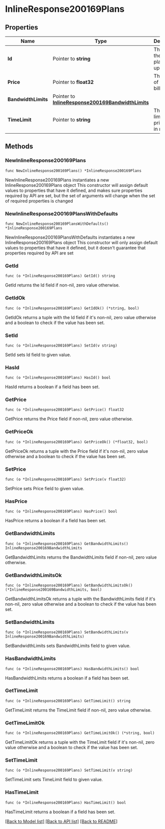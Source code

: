 # InlineResponse200169Plans

## Properties

Name | Type | Description | Notes
------------ | ------------- | ------------- | -------------
**Id** | Pointer to **string** | The id of the pricing plan to update. | [optional] 
**Price** | Pointer to **float32** | The price of the billing plan. | [optional] 
**BandwidthLimits** | Pointer to [**InlineResponse200169BandwidthLimits**](InlineResponse200169BandwidthLimits.md) |  | [optional] 
**TimeLimit** | Pointer to **string** | The time limit of the pricing plan in minutes. | [optional] 

## Methods

### NewInlineResponse200169Plans

`func NewInlineResponse200169Plans() *InlineResponse200169Plans`

NewInlineResponse200169Plans instantiates a new InlineResponse200169Plans object
This constructor will assign default values to properties that have it defined,
and makes sure properties required by API are set, but the set of arguments
will change when the set of required properties is changed

### NewInlineResponse200169PlansWithDefaults

`func NewInlineResponse200169PlansWithDefaults() *InlineResponse200169Plans`

NewInlineResponse200169PlansWithDefaults instantiates a new InlineResponse200169Plans object
This constructor will only assign default values to properties that have it defined,
but it doesn't guarantee that properties required by API are set

### GetId

`func (o *InlineResponse200169Plans) GetId() string`

GetId returns the Id field if non-nil, zero value otherwise.

### GetIdOk

`func (o *InlineResponse200169Plans) GetIdOk() (*string, bool)`

GetIdOk returns a tuple with the Id field if it's non-nil, zero value otherwise
and a boolean to check if the value has been set.

### SetId

`func (o *InlineResponse200169Plans) SetId(v string)`

SetId sets Id field to given value.

### HasId

`func (o *InlineResponse200169Plans) HasId() bool`

HasId returns a boolean if a field has been set.

### GetPrice

`func (o *InlineResponse200169Plans) GetPrice() float32`

GetPrice returns the Price field if non-nil, zero value otherwise.

### GetPriceOk

`func (o *InlineResponse200169Plans) GetPriceOk() (*float32, bool)`

GetPriceOk returns a tuple with the Price field if it's non-nil, zero value otherwise
and a boolean to check if the value has been set.

### SetPrice

`func (o *InlineResponse200169Plans) SetPrice(v float32)`

SetPrice sets Price field to given value.

### HasPrice

`func (o *InlineResponse200169Plans) HasPrice() bool`

HasPrice returns a boolean if a field has been set.

### GetBandwidthLimits

`func (o *InlineResponse200169Plans) GetBandwidthLimits() InlineResponse200169BandwidthLimits`

GetBandwidthLimits returns the BandwidthLimits field if non-nil, zero value otherwise.

### GetBandwidthLimitsOk

`func (o *InlineResponse200169Plans) GetBandwidthLimitsOk() (*InlineResponse200169BandwidthLimits, bool)`

GetBandwidthLimitsOk returns a tuple with the BandwidthLimits field if it's non-nil, zero value otherwise
and a boolean to check if the value has been set.

### SetBandwidthLimits

`func (o *InlineResponse200169Plans) SetBandwidthLimits(v InlineResponse200169BandwidthLimits)`

SetBandwidthLimits sets BandwidthLimits field to given value.

### HasBandwidthLimits

`func (o *InlineResponse200169Plans) HasBandwidthLimits() bool`

HasBandwidthLimits returns a boolean if a field has been set.

### GetTimeLimit

`func (o *InlineResponse200169Plans) GetTimeLimit() string`

GetTimeLimit returns the TimeLimit field if non-nil, zero value otherwise.

### GetTimeLimitOk

`func (o *InlineResponse200169Plans) GetTimeLimitOk() (*string, bool)`

GetTimeLimitOk returns a tuple with the TimeLimit field if it's non-nil, zero value otherwise
and a boolean to check if the value has been set.

### SetTimeLimit

`func (o *InlineResponse200169Plans) SetTimeLimit(v string)`

SetTimeLimit sets TimeLimit field to given value.

### HasTimeLimit

`func (o *InlineResponse200169Plans) HasTimeLimit() bool`

HasTimeLimit returns a boolean if a field has been set.


[[Back to Model list]](../README.md#documentation-for-models) [[Back to API list]](../README.md#documentation-for-api-endpoints) [[Back to README]](../README.md)


